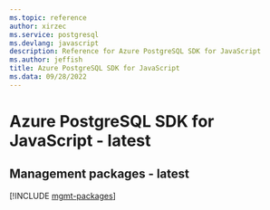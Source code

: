 ```yaml
---
ms.topic: reference
author: xirzec
ms.service: postgresql
ms.devlang: javascript
description: Reference for Azure PostgreSQL SDK for JavaScript
ms.author: jeffish
title: Azure PostgreSQL SDK for JavaScript
ms.data: 09/28/2022
---
```

# Azure PostgreSQL SDK for JavaScript - latest

## Management packages - latest
[!INCLUDE [mgmt-packages](postgresql-mgmt-index.md)]
